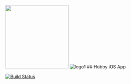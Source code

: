 <img src="https://ibb.co/e0sdkw" width="200px" height="200px" />
<img src="https://thumb.ibb.co/e0sdkw/logo1.png" alt="logo1" border="0"></a>
## Hobby iOS App

[![Build Status](https://travis-ci.org/ello/ello-ios.svg?branch=master)](https://travis-ci.org/ello/ello-ios)
